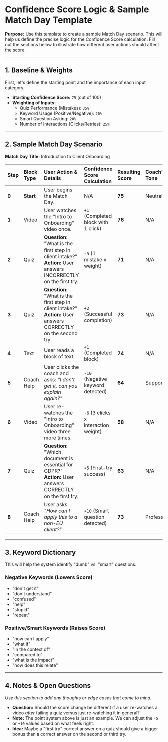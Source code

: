 # Confidence Score Logic & Sample Match Day Template
**Purpose:** Use this template to create a sample Match Day scenario. This will help us define the precise logic for the Confidence Score calculation. Fill out the sections below to illustrate how different user actions should affect the score.

---

## 1. Baseline & Weights
First, let's define the starting point and the importance of each input category.

*   **Starting Confidence Score:** `75` (out of 100)
*   **Weighting of Inputs:**
    *   Quiz Performance (Mistakes): `35%`
    *   Keyword Usage (Positive/Negative): `20%`
    *   Smart Question Asking: `20%`
    *   Number of Interactions (Clicks/Retries): `25%`

---

## 2. Sample Match Day Scenario
**Match Day Title:** Introduction to Client Onboarding

| Step | Block Type | User Action & Details | Confidence Score Calculation | Resulting Score | Coach's Tone |
| :--- | :--- | :--- | :--- | :--- | :--- |
| **0** | **Start** | User begins the Match Day. | N/A | **75** | Neutral |
| **1** | Video | User watches the "Intro to Onboarding" video once. | `+1` (Completed block with 1 click) | **76** | N/A |
| **2** | Quiz | **Question:** "What is the first step in client intake?"<br>**Action:** User answers INCORRECTLY on the first try. | `-5` (1 mistake x weight) | **71** | N/A |
| **3** | Quiz | **Question:** "What is the first step in client intake?"<br>**Action:** User answers CORRECTLY on the second try. | `+2` (Successful completion) | **73** | N/A |
| **4** | Text | User reads a block of text. | `+1` (Completed block) | **74** | N/A |
| **5** | Coach Help| User clicks the coach and asks: *"I don't get it, can you explain again?"* | `-10` (Negative keyword detected) | **64** | Supportive |
| **6** | Video | User re-watches the "Intro to Onboarding" video three more times. | `-6` (3 clicks x interaction weight) | **58** | N/A |
| **7** | Quiz | **Question:** "Which document is essential for GDPR?"<br>**Action:** User answers CORRECTLY on the first try. | `+5` (First-try success) | **63** | N/A |
| **8** | Coach Help| User asks: *"How can I apply this to a non-EU client?"* | `+10` (Smart question detected) | **73** | Professional |

---

## 3. Keyword Dictionary
This will help the system identify "dumb" vs. "smart" questions.

### Negative Keywords (Lowers Score)
*   "don't get it"
*   "don't understand"
*   "confused"
*   "help"
*   "stupid"
*   "repeat"

### Positive/Smart Keywords (Raises Score)
*   "how can I apply"
*   "what if"
*   "in the context of"
*   "compared to"
*   "what is the impact"
*   "how does this relate"

---

## 4. Notes & Open Questions
*Use this section to add any thoughts or edge cases that come to mind.*

*   **Question:** Should the score change be different if a user re-watches a video *after* failing a quiz versus just re-watching it in general?
*   **Note:** The point system above is just an example. We can adjust the `-5` or `+10` values based on what feels right.
*   **Idea:** Maybe a "first try" correct answer on a quiz should give a bigger bonus than a correct answer on the second or third try.